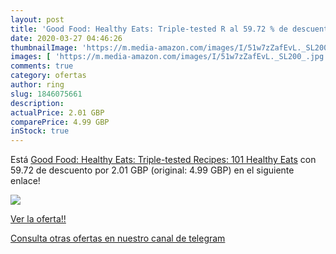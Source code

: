 ```yaml
---
layout: post
title: 'Good Food: Healthy Eats: Triple-tested R al 59.72 % de descuento'
date: 2020-03-27 04:46:26
thumbnailImage: 'https://m.media-amazon.com/images/I/51w7zZafEvL._SL200_.jpg'
images: [ 'https://m.media-amazon.com/images/I/51w7zZafEvL._SL200_.jpg' ]
comments: true
category: ofertas
author: ring
slug: 1846075661
description:
actualPrice: 2.01 GBP
comparePrice: 4.99 GBP
inStock: true
---
```


Está [Good Food: Healthy Eats: Triple-tested Recipes: 101 Healthy Eats](https://www.amazon.com/dp/1846075661/?tag=redken08-20) con 59.72 de descuento por 2.01 GBP (original: 4.99 GBP) en el siguiente enlace!

[![](https://m.media-amazon.com/images/I/51w7zZafEvL._SL200_.jpg)](https://www.amazon.com/dp/1846075661/?tag=redken08-20)

[Ver la oferta!!](https://www.amazon.com/dp/1846075661/?tag=redken08-20)

[Consulta otras ofertas en nuestro canal de telegram](https://t.me/s/ofertas25)
